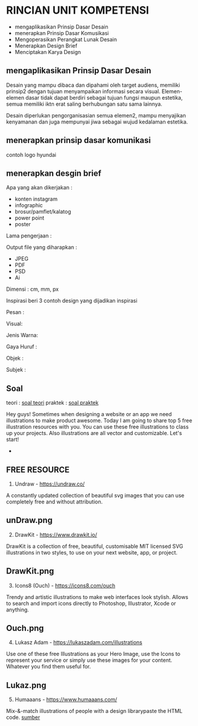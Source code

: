# RINCIAN UNIT KOMPETENSI

* mengaplikasikan Prinsip Dasar Desain
* menerapkan Prinsip Dasar Komusikasi
* Mengoperasikan Perangkat Lunak Desain
* Menerapkan Design Brief
* Menciptakan Karya Design

## mengaplikasikan Prinsip Dasar Desain 
Desain yang mampu dibaca dan dipahami oleh target audiens, memiliki prinsip2 dengan tujuan menyampaikan informasi secara visual.
Elemen-elemen dasar tidak dapat berdiri sebagai tujuan fungsi maupun estetika, semua memiliki iktn erat saling berhubungan satu sama lainnya.

Desain diperlukan pengorganisasian semua elemen2, mampu menyajikan kenyamanan dan juga mempunyai jiwa sebagai wujud kedalaman estetika.

## menerapkan prinsip dasar komunikasi
contoh logo hyundai

## menerapkan desgin brief
Apa yang akan dikerjakan :
* konten instagram
* infographic
* brosur/pamflet/kalatog
* power point
* poster

Lama pengerjaan :

Output file yang diharapkan :
* JPEG
* PDF
* PSD
* Ai


Dimensi :
cm, mm, px

Inspirasi
beri 3 contoh design yang dijadikan inspirasi

Pesan :

Visual:

Jenis Warna:

Gaya Huruf :

Objek :

Subjek :



## Soal
teori : [soal teori](https://docs.google.com/forms/d/e/1FAIpQLSeyRW3mVmFf9eHSuuOwDPTpSui7UVhfpSAwBzHRW8svy8rY0w/viewscore?viewscore=AE0zAgAZaBSj0j3TUFcU_uT2DXsjNu0hojibHfJy9p3o1z3QMHSJRwfzFHSACs_L4eRHiEg)
praktek : [soal praktek](https://docs.google.com/forms/d/e/1FAIpQLSdgNMCkMjrErMnj-iV32LlDWZSrWKH2lpP7lhsxnLUmJ4jVkQ/viewform)

Hey guys! Sometimes when designing a website or an app we need illustrations to make product awesome. Today I am going to share top 5 free illustration resources with you. You can use these free illustrations to class up your projects. Also illustrations are all vector and customizable. Let's start!

-
## FREE RESOURCE

1) Undraw - https://undraw.co/

A constantly updated collection of beautiful svg images that you can use completely free and without attribution.

unDraw.png
-


2) DrawKit - https://www.drawkit.io/

DrawKit is a collection of free, beautiful, customisable MIT licensed SVG illustrations in two styles, to use on your next website, app, or project.

DrawKit.png
-


3) Icons8 (Ouch) - https://icons8.com/ouch

Trendy and artistic illustrations to make web interfaces look stylish. Allows to search and import icons directly to Photoshop, Illustrator, Xcode or anything.

Ouch.png
-

4) Lukasz Adam - https://lukaszadam.com/illustrations

Use one of these free Illustrations as your Hero Image, use the Icons to represent your service or simply use these images for your content. Whatever you find them useful for.

Lukaz.png
-

5) Humaaans - https://www.humaaans.com/

Mix-&-match illustrations of people with a design librarypaste the HTML code.
[sumber](https://community.vanila.io/uiux/resources/top-5-free-illustration-resources~4d723bc3-fc9f-42bd-83c8-0bc0aa1b42df)
